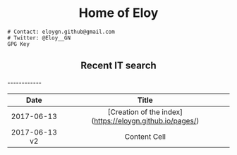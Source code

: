 <center><h1>Home of Eloy</h1></center>


	# Contact: eloygn.github@gmail.com
	# Twitter: @Eloy__GN
	GPG Key

<center><h2>Recent IT search</h2></center>
------------


| Date   | Title   |
| :-------------: | :-------------: |
| 2017-06-13    | [Creation of the index] (https://eloygn.github.io/pages/)    |
| 2017-06-13 v2    | Content Cell    |


